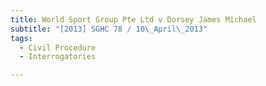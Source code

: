 ```yaml
---
title: World Sport Group Pte Ltd v Dorsey James Michael
subtitle: "[2013] SGHC 78 / 10\_April\_2013"
tags:
  - Civil Procedure
  - Interrogatories

---
```


